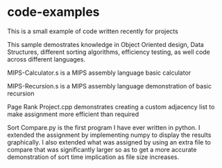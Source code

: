 # code-examples
This is a small example of code written recently for projects

This sample demostrates knowledge in Object Oriented design, Data Structures, different
sorting algorithms, efficiency testing, as well code across different languages.

MIPS-Calculator.s is a MIPS assembly language basic calculator

MIPS-Recursion.s is a MIPS assembly language demonstration of basic recursion

Page Rank Project.cpp demonstrates creating a custom adjacency list to make assignment more efficient than required

Sort Compare.py is the first program I have ever written in python. I extended the assignment by implementing numpy to display the results graphically.  I also extended what was assigned by using an extra file to compare that was significantly larger so as to get a more accurate demonstration of sort time implication as file size increases.